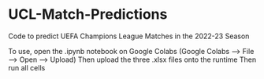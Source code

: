 # UCL-Match-Predictions
Code to predict UEFA Champions League Matches in the 2022-23 Season

To use, open the .ipynb notebook on Google Colabs (Google Colabs --> File --> Open --> Upload)
Then upload the three .xlsx files onto the runtime
Then run all cells
